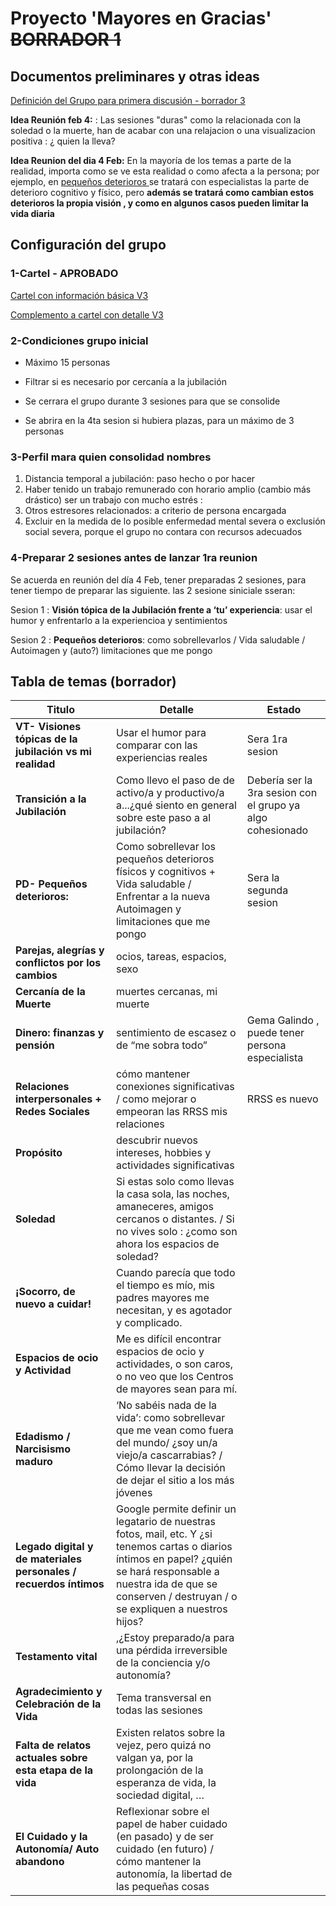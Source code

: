 # Proyecto 'Mayores en Gracias' ~~BORRADOR 1~~

## Documentos preliminares y otras ideas

[Definición del Grupo para primera discusión - borrador 3](https://drive.google.com/file/d/18ZGNGjE5mxUeNwLtraR36RmJyX74S4na/view?usp=drive_link)

**Idea Reunión feb 4:** : Las sesiones "duras" como la relacionada con la soledad o la muerte, han de acabar con una relajacion o una visualizacion positiva : ¿ quien la lleva?

**Idea Reunion del dia 4 Feb:** En la mayoría de los temas a parte de la realidad, importa como se ve esta realidad o como afecta a la persona; por ejemplo,  en <u>pequeños deterioros </u>se tratará con especialistas la parte de deterioro cognitivo y físico, pero **además se tratará como cambian estos deterioros la propia visión , y como en algunos casos pueden limitar la vida diaria**

## Configuración del grupo

### 1-Cartel - APROBADO

[Cartel con información básica V3](https://drive.google.com/file/d/1AWB8CnGz_ukNkgCTynzssa4jrZHTYVXF/view?usp=sharing)



[Complemento a cartel con detalle V3](https://drive.google.com/file/d/1mNI9EMJifOQx8wEu-FBLle-G3tIwH_Ni/view?usp=sharing)



### 2-Condiciones grupo inicial

- Máximo 15 personas

- Filtrar si es necesario por cercanía a la jubilación

- Se cerrara el grupo durante 3 sesiones para que se consolide

- Se abrira en la 4ta sesion si hubiera plazas, para un máximo de 3 personas

### 3-Perfil mara quien consolidad nombres

1. Distancia temporal a jubilación: paso hecho o por hacer
2. Haber tenido un trabajo remunerado con horario amplio (cambio más drástico) ser un trabajo con mucho estrés :
3. Otros estresores relacionados: a criterio de persona encargada
4. Excluir en la medida de lo posible enfermedad mental severa o exclusión social severa, porque el grupo no contara con recursos adecuados

### 4-Preparar 2 sesiones antes de lanzar 1ra reunion

Se acuerda en reunión del día 4 Feb, tener preparadas 2 sesiones, para tener tiempo de preparar las siguiente. las 2 sesione siniciale sseran:

Sesion 1 : **Visión tópica de la Jubilación frente a ‘tu’ experiencia**: usar el humor y enfrentarlo a la experiencioa y sentimientos

Sesion 2 : **Pequeños deterioros**: como sobrellevarlos / Vida saludable / Autoimagen y (auto?) limitaciones que me pongo

## Tabla de temas (borrador)

| Titulo                                                            | Detalle                                                                                                                                                                                                                        | Estado                                                     |
| ----------------------------------------------------------------- | ------------------------------------------------------------------------------------------------------------------------------------------------------------------------------------------------------------------------------ | ---------------------------------------------------------- |
| **VT- Visiones tópicas de la jubilación vs mi realidad**          | Usar el humor para comparar con las experiencias reales                                                                                                                                                                        | Sera 1ra sesion                                            |
| **Transición a la Jubilación**                                    | Como llevo el paso de de activo/a y productivo/a a...¿qué siento en general sobre este paso a al jubilación?                                                                                                                   | Debería ser la 3ra sesion con el grupo ya algo cohesionado |
| **PD- Pequeños deterioros:**                                      | Como sobrellevar los pequeños deterioros físicos y cognitivos +  Vida saludable / Enfrentar a la nueva  Autoimagen y limitaciones que me pongo                                                                                 | Sera la segunda sesion                                     |
| **Parejas, alegrías y conflictos por los cambios**                | ocios, tareas, espacios, sexo                                                                                                                                                                                                  |                                                            |
| **Cercanía de la Muerte**                                         | muertes cercanas, mi muerte                                                                                                                                                                                                    |                                                            |
| **Dinero: finanzas y pensión**                                    | sentimiento de escasez o de “me sobra todo”                                                                                                                                                                                    | Gema Galindo , puede tener persona especialista            |
| **Relaciones interpersonales + Redes Sociales**                   | cómo mantener conexiones significativas / como mejorar o empeoran las RRSS mis relaciones                                                                                                                                      | RRSS es nuevo                                              |
| **Propósito**                                                     | descubrir nuevos intereses, hobbies y actividades significativas                                                                                                                                                               |                                                            |
| **Soledad**                                                       | Si estas solo como llevas la casa sola, las noches, amaneceres, amigos cercanos o distantes. / Si no vives solo : ¿como son ahora los espacios de soledad?                                                                     |                                                            |
| **¡Socorro, de nuevo a cuidar!**                                  | Cuando parecía que todo el tiempo es mío, mis padres mayores me necesitan, y es agotador y complicado.                                                                                                                         |                                                            |
| **Espacios de ocio y Actividad**                                  | Me es difícil encontrar espacios de ocio y actividades, o son caros, o no veo que los Centros de mayores sean para mí.                                                                                                         |                                                            |
| **Edadismo / Narcisismo maduro**                                  | ‘No sabéis nada de la vida’: como sobrellevar que me vean como fuera del mundo/ ¿soy un/a viejo/a cascarrabias? / Cómo llevar la decisión de dejar el sitio a los más jóvenes                                                  |                                                            |
| **Legado digital y de materiales personales / recuerdos íntimos** | Google permite definir un legatario de nuestras fotos, mail, etc. Y ¿si tenemos cartas o diarios íntimos en papel? ¿quién se hará responsable a nuestra ida de que se conserven / destruyan / o se expliquen a nuestros hijos? |                                                            |
| **Testamento vital**                                              | ,¿Estoy preparado/a para una pérdida irreversible de la conciencia y/o autonomía?                                                                                                                                              |                                                            |
| **Agradecimiento y Celebración de la Vida**                       | Tema transversal en todas las sesiones                                                                                                                                                                                         |                                                            |
| **Falta de relatos actuales sobre esta etapa de la vida**         | Existen relatos sobre la vejez, pero quizá no valgan ya, por la prolongación de la esperanza de vida, la sociedad digital, …                                                                                                   |                                                            |
| **El Cuidado y la Autonomía/ Auto abandono**                      | Reflexionar sobre el papel de haber cuidado (en pasado) y de ser cuidado (en futuro) / cómo mantener la autonomía, la libertad de las pequeñas cosas                                                                           |                                                            |
